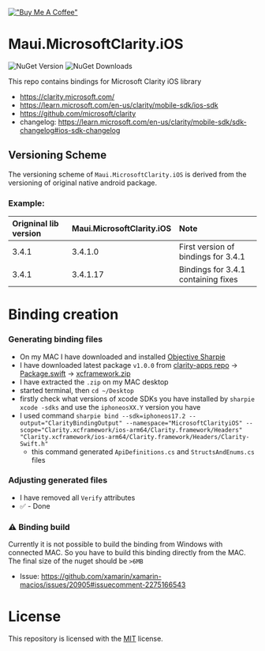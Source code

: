 ﻿[!["Buy Me A Coffee"](https://www.buymeacoffee.com/assets/img/custom_images/orange_img.png)](https://www.buymeacoffee.com/kebechet)

# Maui.MicrosoftClarity.iOS
![NuGet Version](https://img.shields.io/nuget/v/Kebechet.Maui.MicrosoftClarity.iOS)
![NuGet Downloads](https://img.shields.io/nuget/dt/Kebechet.Maui.MicrosoftClarity.iOS)

This repo contains bindings for Microsoft Clarity iOS library
- https://clarity.microsoft.com/
- https://learn.microsoft.com/en-us/clarity/mobile-sdk/ios-sdk
- https://github.com/microsoft/clarity
- changelog: https://learn.microsoft.com/en-us/clarity/mobile-sdk/sdk-changelog#ios-sdk-changelog

## Versioning Scheme
The versioning scheme of `Maui.MicrosoftClarity.iOS` is derived from the versioning of original native android package.

### Example:
| Origninal lib version | Maui.MicrosoftClarity.iOS | Note |
|:--|:--|:--|
| 3.4.1 | 3.4.1.0 | First version of bindings for 3.4.1 |
| 3.4.1 | 3.4.1.17 | Bindings for 3.4.1 containing fixes |

# Binding creation

### Generating binding files
- On my MAC I have downloaded and installed [Objective Sharpie](https://learn.microsoft.com/en-us/xamarin/cross-platform/macios/binding/objective-sharpie/)
- I have downloaded latest package `v1.0.0` from [clarity-apps repo](https://github.com/microsoft/clarity-apps) ->  [Package.swift](https://github.com/microsoft/clarity-apps/blob/main/Package.swift) -> [xcframework.zip](https://clarityappsresources.blob.core.windows.net/ios-public/Clarity-1.0.0.xcframework.zip)
- I have extracted the `.zip` on my MAC desktop
- started terminal, then `cd ~/Desktop`
- firstly check what versions of xcode SDKs you have installed by `sharpie xcode -sdks` and use the `iphoneosXX.Y` version you have
- I used command `sharpie bind --sdk=iphoneos17.2 --output="ClarityBindingOutput" --namespace="MicrosoftClarityiOS" --scope="Clarity.xcframework/ios-arm64/Clarity.framework/Headers" "Clarity.xcframework/ios-arm64/Clarity.framework/Headers/Clarity-Swift.h"`
  - this command generated `ApiDefinitions.cs` and `StructsAndEnums.cs` files

### Adjusting generated files
- I have removed all `Verify` attributes
- ✅ - Done

### ⚠️ Binding build
Currently it is not possible to build the binding from Windows with connected MAC. So you have to build this binding directly from the MAC. The final size of the nuget should be `>6MB`
- Issue: https://github.com/xamarin/xamarin-macios/issues/20905#issuecomment-2275166543

# License
This repository is licensed with the [MIT](LICENSE.txt) license.
